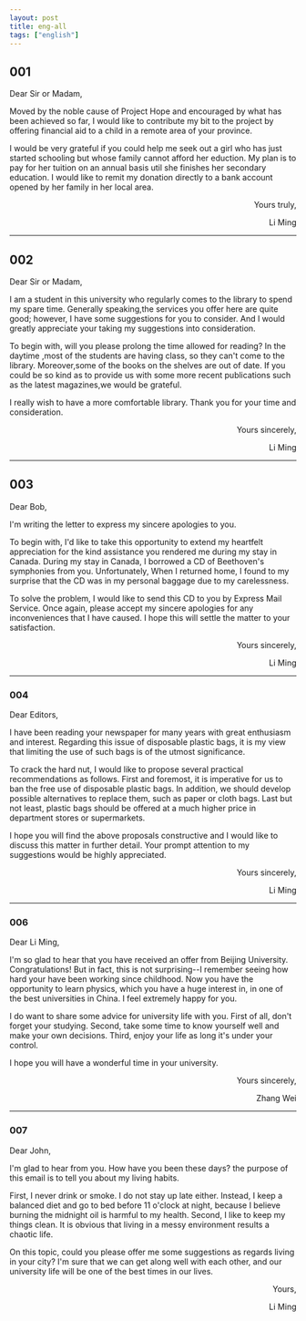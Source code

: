 ```yaml
---
layout: post
title: eng-all
tags: ["english"]
---
```

## 001

Dear Sir or Madam,  

Moved by the noble cause of Project Hope and encouraged by what has been achieved so far, I would like to contribute my bit to the project by offering financial aid to a child in a remote area of your province.

I would be very grateful if you could help me seek out a girl who has just started schooling but whose family cannot afford her eduction. My plan is to pay for her tuition on an annual basis util she finishes her secondary education. I would like to remit my donation directly to a bank account opened by her family in her local area.

<p style="text-align:right">Yours truly,</p>
<p style="text-align:right">Li Ming</p>

---

## 002

<p>Dear Sir or Madam,</p>
   <p>I am a student in this university who regularly comes to the library to spend my spare time. Generally speaking,the services you offer here are quite good; however, I have some suggestions for you to consider. And I would greatly appreciate your taking my suggestions into consideration.</p>
   <p>To begin with, will you please prolong the time allowed for reading? In the daytime ,most of the students are having class, so they can't come to the library. Moreover,some of the books on the shelves are out of date. If you could be so kind as to provide us with some more recent publications such as the latest magazines,we would be grateful.</p>
   <p>I really wish to have a more comfortable library. Thank you for your time and consideration.</p>
<p style="text-align:right">Yours sincerely,</p>
<p style="text-align:right">Li Ming</p>

---

## 003
<p>Dear Bob,</p>
<p>I'm writing the letter to express my sincere apologies to you.</p>
<p>To begin with, I'd like to take this opportunity to extend my heartfelt appreciation for the kind assistance you rendered me during my stay in Canada. During my stay in Canada, I borrowed a CD of Beethoven's symphonies from you. Unfortunately, When I returned home, I found to my surprise that the CD was in my personal baggage due to my carelessness.</p>
<p>To solve the problem, I would like to send this CD to you by Express Mail Service. Once again, please accept my sincere apologies for any inconveniences that I have caused. I hope this will settle the matter to your satisfaction. </p>
<p style="text-align:right">Yours sincerely,</p>
<p style="text-align:right">Li Ming</p>


---

### 004
<p>Dear Editors,</p>

<p>I have been reading your newspaper for many years with great enthusiasm and interest. Regarding this issue of disposable plastic bags, it is my view that limiting the use of such bags is of the utmost significance.</p>

<p>To crack the hard nut, I would like to propose several practical recommendations as follows. First and foremost, it is imperative for us to ban the free use of disposable plastic bags. In addition, we should develop possible alternatives to replace them, such as paper or cloth bags. Last but not least, plastic bags should be offered at a much higher price in department stores or supermarkets.</p>

<p>I hope you will find the above proposals constructive and I would like to discuss this matter in further detail. Your prompt attention to my suggestions would be highly appreciated.</p>


<p style="text-align:right">Yours sincerely,</p>
<p style="text-align:right">Li Ming</p>

---

### 006
<p>Dear Li Ming,</p>

<p>I'm so glad to hear that you have received an offer from Beijing University. Congratulations! But in fact, this is not surprising--I remember seeing how hard your have been working since childhood. Now you have the opportunity to learn physics, which you have a huge interest in, in one of the best universities in China. I feel extremely happy for you.</p>

<p>I do want to share some advice for university life with you. First of all, don't forget your studying. Second, take some time to know yourself well and make your own decisions. Third, enjoy your life as long it's under your control.</p>

<p>I hope you will have a wonderful time in your university.</p>


<p style="text-align:right">Yours sincerely,</p>
<p style="text-align:right">Zhang Wei</p>


---

### 007
<p>Dear John,</p>
<p>I'm glad to hear from you. How have you been these days? the purpose of this email is to tell you about my living habits.</p>
<p>First, I never drink or smoke. I do not stay up late either. Instead, I keep a balanced diet and go to bed before 11 o'clock at night, because I believe burning the midnight oil is harmful to my health. Second, I like to keep my things clean. It is obvious that living in a messy environment results a chaotic life. </p>
<p>On this topic, could you please offer me some suggestions as regards living in your city? I'm sure that we can get along well with each other, and our university life will be one of the best times in our lives.</p>

<p style="text-align:right">Yours,</p>
<p style="text-align:right">Li Ming</p>